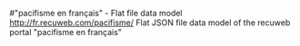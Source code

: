 #"pacifisme en français" - Flat file data model
http://fr.recuweb.com/pacifisme/
Flat JSON file data model of the recuweb portal "pacifisme en français"
